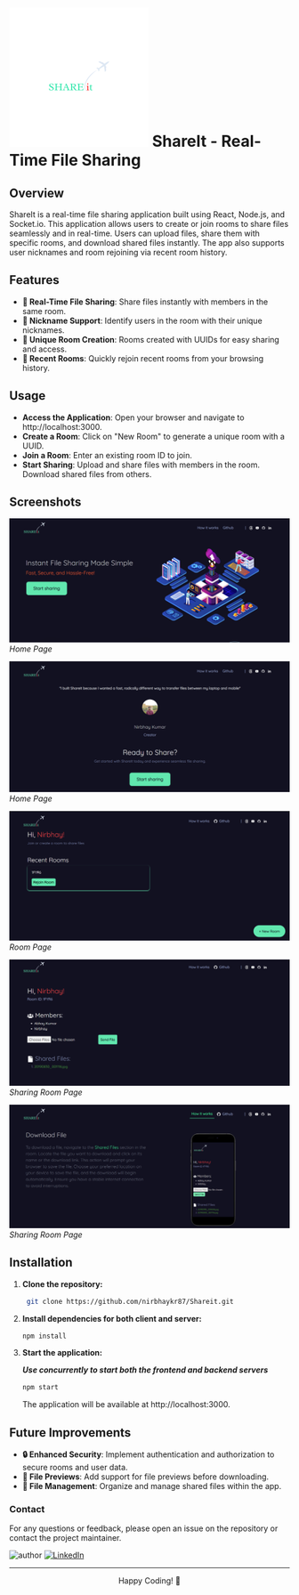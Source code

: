 # <img src="public/logo.png" alt="ShareIt Logo" height="250"> ShareIt - Real-Time File Sharing

## Overview

ShareIt is a real-time file sharing application built using React, Node.js, and Socket.io. This application allows users to create or join rooms to share files seamlessly and in real-time. Users can upload files, share them with specific rooms, and download shared files instantly. The app also supports user nicknames and room rejoining via recent room history.

## Features

- **🚀 Real-Time File Sharing**: Share files instantly with members in the same room.
- **💬 Nickname Support**: Identify users in the room with their unique nicknames.
- **🔗 Unique Room Creation**: Rooms created with UUIDs for easy sharing and access.
- **📂 Recent Rooms**: Quickly rejoin recent rooms from your browsing history.

## Usage

- **Access the Application**: Open your browser and navigate to http://localhost:3000.
- **Create a Room**: Click on "New Room" to generate a unique room with a UUID.
- **Join a Room**: Enter an existing room ID to join.
- **Start Sharing**: Upload and share files with members in the room. Download shared files from others.

## Screenshots

![Home Page](website_preview/img1.png)
*Home Page*

![Home Page](website_preview/img3.png)
*Home Page*

![Room Page](website_preview/image2.png)
*Room Page*

![Sharing Room Page](website_preview/img4.png)
*Sharing Room Page*

![Sharing Room Page](website_preview/img7.png)
*Sharing Room Page*




## Installation

1. **Clone the repository:**
    ```bash
     git clone https://github.com/nirbhaykr87/Shareit.git
    ```

2. **Install dependencies for both client and server:**
    ```bash
    npm install
   
    ```
3. **Start the application:**

   ***Use concurrently to start both the frontend and backend servers***

    ```bash
   npm start
    ```

    The application will be available at http://localhost:3000.
 









## Future Improvements

- **🔒 Enhanced Security**: Implement authentication and authorization to secure rooms and user data.
- **🌟 File Previews**: Add support for file previews before downloading.
- **📁 File Management**: Organize and manage shared files within the app.





### Contact
For any questions or feedback, please open an issue on the repository or contact the project maintainer.

![author](https://img.shields.io/badge/author-Nirbhay--Kumar-blue)
[![LinkedIn](https://img.shields.io/badge/LinkedIn-Connect-blue)](https://www.linkedin.com/in/nirbhaykrmuj/)


---


<p align="center"> Happy Coding! 🎉</p>
